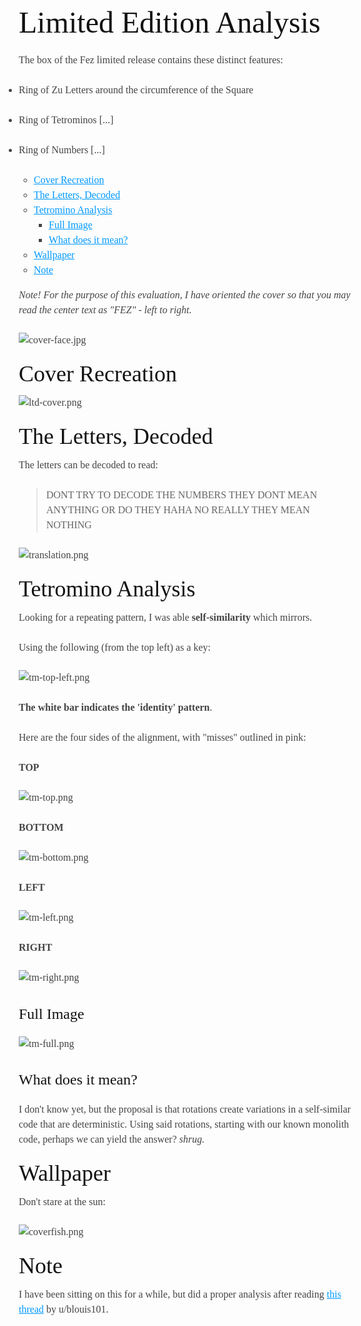 # Limited Edition Analysis

The box of the Fez limited release contains these distinct features:

- Ring of Zu Letters around the circumference of the Square
- Ring of Tetrominos [...]
- Ring of Numbers [...]

  * [Cover Recreation](#cover-recreation)
  * [The Letters, Decoded](#the-letters-decoded)
  * [Tetromino Analysis](#tetromino-analysis)
    + [Full Image](#full-image)
    + [What does it mean?](#what-does-it-mean)
  * [Wallpaper](#wallpaper)
  * [Note](#note)

_Note! For the purpose of this evaluation, I have oriented the cover so that you may read the center text as "FEZ" - left to right._

![cover-face.jpg](cover-face.jpg)

## Cover Recreation

![ltd-cover.png](ltd-cover.png)

## The Letters, Decoded

The letters can be decoded to read:

> DONT TRY TO DECODE THE NUMBERS
> THEY DONT MEAN ANYTHING OR DO THEY HAHA
> NO REALLY THEY MEAN NOTHING

![translation.png](translation.png)


## Tetromino Analysis

Looking for a repeating pattern, I was able **self-similarity** which mirrors.

Using the following (from the top left) as a key:

![tm-top-left.png](tm-top-left.png)

**The white bar indicates the 'identity' pattern**.

Here are the four sides of the alignment, with "misses" outlined in pink:

**TOP**

![tm-top.png](tm-top.png)

**BOTTOM**

![tm-bottom.png](tm-bottom.png)

**LEFT**

![tm-left.png](tm-left.png)

**RIGHT**

![tm-right.png](tm-right.png)

### Full Image

![tm-full.png](tm-full.png)


### What does it mean?

I don't know yet, but the proposal is that rotations create variations in a self-similar code that are deterministic.
Using said rotations, starting with our known monolith code, perhaps we can yield the answer? _shrug._

## Wallpaper

Don't stare at the sun:

![coverfish.png](coverfish.png)

## Note

I have been sitting on this for a while, but did a proper analysis after reading [this thread](https://www.reddit.com/r/Fez/comments/mzqszy/revisiting_a_soundtrack_puzzle_theory/) by u/blouis101.

<style>
    /* Based on http://kevinburke.bitbucket.org/markdowncss/ */

img {
	margin: auto;
	max-width: 500px;
}
body{
    margin: 0 auto;
    font-family: Georgia, Palatino, serif;
    color: #444444;
    line-height: 1;
    max-width: 960px;
    padding: 30px;
}
h1, h2, h3, h4 {
    color: #111111;
    font-weight: 400;
}
h1, h2, h3, h4, h5, p {
    margin-bottom: 24px;
    padding: 0;
}
h1 {
    font-size: 48px;
}
h2 {
    font-size: 36px;
    margin: 24px 0 6px;
}
h3 {
    font-size: 24px;
}
h4 {
    font-size: 21px;
}
h5 {
    font-size: 18px;
}
a {
    color: #0099ff;
    margin: 0;
    padding: 0;
    vertical-align: baseline;
}
ul, ol {
    padding: 0;
    margin: 0;
}
li {
    line-height: 24px;
}
li ul, li ul {
    margin-left: 24px;
}
p, ul, ol {
    font-size: 16px;
    line-height: 24px;
    max-width: 540px;
}
pre {
    padding: 0px 24px;
    max-width: 800px;
    white-space: pre-wrap;
}
code {
    font-family: Consolas, Monaco, Andale Mono, monospace;
    line-height: 1.5;
    font-size: 13px;
}
aside {
    display: block;
    float: right;
    width: 390px;
}
blockquote {
    margin: 1em 2em;
    max-width: 476px;
}
blockquote p {
    color: #666;
    max-width: 460px;
}
hr {
    width: 540px;
    text-align: left;
    margin: 0 auto 0 0;
    color: #999;
}
table {
    border-collapse: collapse;
    margin: 1em 1em;
    border: 1px solid #CCC;
}
table thead {
    background-color: #EEE;
}
table thead td {
    color: #666;
}
table td {
    padding: 0.5em 1em;
    border: 1px solid #CCC;
}
</style>
